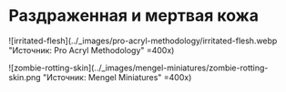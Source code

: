 # Раздраженная и мертвая кожа

![irritated-flesh](../_images/pro-acryl-methodology/irritated-flesh.webp "Источник: Pro Acryl Methodology" =400x)

![zombie-rotting-skin](../_images/mengel-miniatures/zombie-rotting-skin.png "Источник: Mengel Miniatures" =400x)
